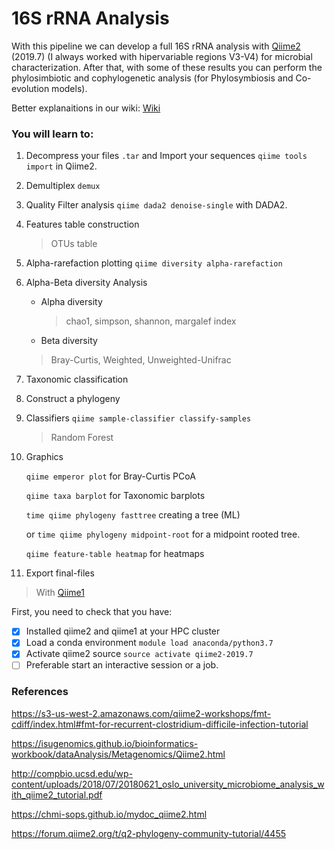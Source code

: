 # 16S rRNA Analysis

With this pipeline we can develop a full 16S rRNA analysis with [Qiime2](https://qiime2.org/) (2019.7) (I always worked with hipervariable regions V3-V4) for microbial characterization. After that, with some of these results you can perform the phylosimbiotic and cophylogenetic analysis (for Phylosymbiosis and Co-evolution models).

Better explanaitions in our wiki:
[Wiki](https://github.com/DianaCarolinaVergara/16S-rRNA-Analysis/wiki)

### You will learn to:


1. Decompress your files `.tar` and Import your sequences `qiime tools import` in Qiime2.
2. Demultiplex `demux`
3. Quality Filter analysis  `qiime dada2 denoise-single` with DADA2.
4. Features table construction 
   > OTUs table
5. Alpha-rarefaction plotting `qiime diversity alpha-rarefaction`
6. Alpha-Beta diversity Analysis
   * Alpha diversity
     > chao1, simpson, shannon, margalef index
   * Beta diversity
    > Bray-Curtis, Weighted, Unweighted-Unifrac
7. Taxonomic classification
8. Construct a phylogeny
9. Classifiers `qiime sample-classifier classify-samples`
   > Random Forest
11. Graphics

    `qiime emperor plot` for Bray-Curtis PCoA
    
    `qiime taxa barplot` for Taxonomic barplots
    
    `time qiime phylogeny fasttree` creating a tree (ML)
    
      or `time qiime phylogeny midpoint-root` for a midpoint rooted tree.
      
    `qiime feature-table heatmap` for heatmaps
10. Export final-files
  > With [Qiime1](http://qiime.org/) 


First, you need to check that you have:
- [X] Installed qiime2 and qiime1 at your HPC cluster
- [X] Load a conda environment `module load anaconda/python3.7`
- [X] Activate qiime2 source `source activate qiime2-2019.7`
- [ ] Preferable start an interactive session or a job.

### References

https://s3-us-west-2.amazonaws.com/qiime2-workshops/fmt-cdiff/index.html#fmt-for-recurrent-clostridium-difficile-infection-tutorial

https://isugenomics.github.io/bioinformatics-workbook/dataAnalysis/Metagenomics/Qiime2.html

http://compbio.ucsd.edu/wp-content/uploads/2018/07/20180621_oslo_university_microbiome_analysis_with_qiime2_tutorial.pdf

https://chmi-sops.github.io/mydoc_qiime2.html

https://forum.qiime2.org/t/q2-phylogeny-community-tutorial/4455
